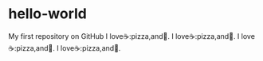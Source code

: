 # hello-world
My first repository on GitHub
I love:coffee::pizza,and:dancer:.
I love:coffee::pizza,and:dancer:.
I love:coffee::pizza,and:dancer:.
I love:coffee::pizza,and:dancer:.

